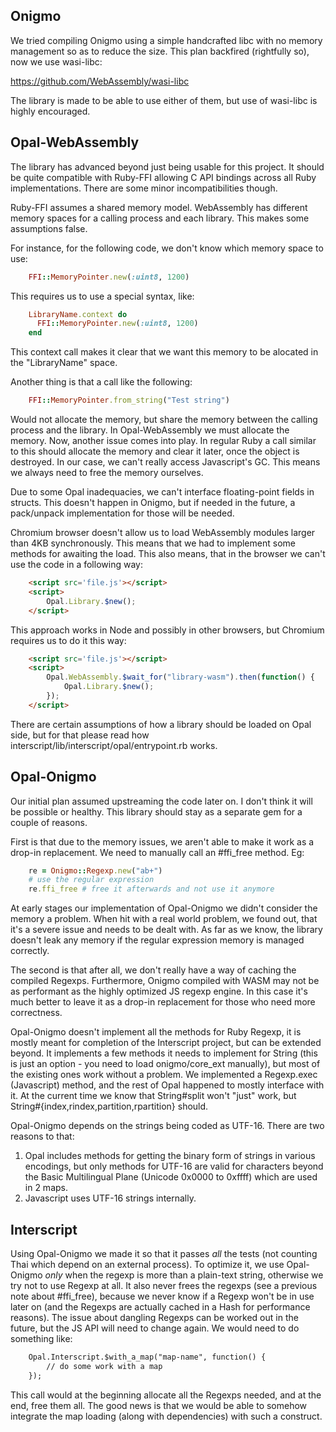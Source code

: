 ## Onigmo

We tried compiling Onigmo using a simple handcrafted libc with no memory management
so as to reduce the size. This plan backfired (rightfully so), now we use wasi-libc:

https://github.com/WebAssembly/wasi-libc

The library is made to be able to use either of them, but use of wasi-libc is highly
encouraged.

## Opal-WebAssembly

The library has advanced beyond just being usable for this project. It should be quite
compatible with Ruby-FFI allowing C API bindings across all Ruby implementations. There
are some minor incompatibilities though.

Ruby-FFI assumes a shared memory model. WebAssembly has different memory spaces for a
calling process and each library. This makes some assumptions false.

For instance, for the following code, we don't know which memory space to use:
```ruby
    FFI::MemoryPointer.new(:uint8, 1200)
```    
This requires us to use a special syntax, like:
```ruby
    LibraryName.context do
      FFI::MemoryPointer.new(:uint8, 1200)
    end
```    
This context call makes it clear that we want this memory to be alocated in the
"LibraryName" space.

Another thing is that a call like the following:
```ruby
    FFI::MemoryPointer.from_string("Test string")
```    
Would not allocate the memory, but share the memory between the calling process and
the library. In Opal-WebAssembly we must allocate the memory. Now, another issue comes
into play. In regular Ruby a call similar to this should allocate the memory and clear
it later, once the object is destroyed. In our case, we can't really access Javascript's
GC. This means we always need to free the memory ourselves.

Due to some Opal inadequacies, we can't interface floating-point fields in structs. This
doesn't happen in Onigmo, but if needed in the future, a pack/unpack implementation for
those will be needed.

Chromium browser doesn't allow us to load WebAssembly modules larger than 4KB synchronously.
This means that we had to implement some methods for awaiting the load. This also means,
that in the browser we can't use the code in a following way:
```html
    <script src='file.js'></script>
    <script>
        Opal.Library.$new();
    </script>
```    
This approach works in Node and possibly in other browsers, but Chromium requires us to
do it this way:
```html
    <script src='file.js'></script>
    <script>
        Opal.WebAssembly.$wait_for("library-wasm").then(function() {
            Opal.Library.$new();
        });
    </script>
```    
There are certain assumptions of how a library should be loaded on Opal side, but for that
please read how interscript/lib/interscript/opal/entrypoint.rb works.

## Opal-Onigmo

Our initial plan assumed upstreaming the code later on. I don't think it will be
possible or healthy. This library should stay as a separate gem for a couple of reasons.

First is that due to the memory issues, we aren't able to make it work as a drop-in
replacement. We need to manually call an #ffi_free method. Eg:
```ruby
    re = Onigmo::Regexp.new("ab+")
    # use the regular expression
    re.ffi_free # free it afterwards and not use it anymore
```    
At early stages our implementation of Opal-Onigmo we didn't consider the memory a
problem. When hit with a real world problem, we found out, that it's a severe issue and
needs to be dealt with. As far as we know, the library doesn't leak any memory if the
regular expression memory is managed correctly.

The second is that after all, we don't really have a way of caching the compiled Regexps.
Furthermore, Onigmo compiled with WASM may not be as performant as the highly optimized JS
regexp engine. In this case it's much better to leave it as a drop-in replacement for
those who need more correctness.

Opal-Onigmo doesn't implement all the methods for Ruby Regexp, it is mostly meant for
completion of the Interscript project, but can be extended beyond. It implements a few
methods it needs to implement for String (this is just an option - you need to load
onigmo/core_ext manually), but most of the existing ones work without a problem. We
implemented a Regexp.exec (Javascript) method, and the rest of Opal happened to mostly
interface with it. At the current time we know that String#split won't "just" work, but
String#{index,rindex,partition,rpartition} should.

Opal-Onigmo depends on the strings being coded as UTF-16. There are two reasons to that:

1. Opal includes methods for getting the binary form of strings in various encodings,
   but only methods for UTF-16 are valid for characters beyond the Basic Multilingual
   Plane (Unicode 0x0000 to 0xffff) which are used in 2 maps.
2. Javascript uses UTF-16 strings internally.

## Interscript

Using Opal-Onigmo we made it so that it passes _all_ the tests (not counting Thai which
depend on an external process). To optimize it, we use Opal-Onigmo _only_ when the regexp
is more than a plain-text string, otherwise we try not to use Regexp at all. It also never
frees the regexps (see a previous note about #ffi_free), because we never know if a Regexp
won't be in use later on (and the Regexps are actually cached in a Hash for performance
reasons). The issue about dangling Regexps can be worked out in the future, but the JS API
will need to change again. We would need to do something like:
```html
    Opal.Interscript.$with_a_map("map-name", function() {
        // do some work with a map
    });
```
This call would at the beginning allocate all the Regexps needed, and at the end, free
them all. The good news is that we would be able to somehow integrate the map loading
(along with dependencies) with such a construct.
